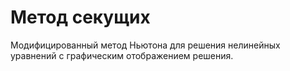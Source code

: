 # Метод секущих

Модифицированный метод Ньютона для решения нелинейных уравнений с графическим отображением решения.